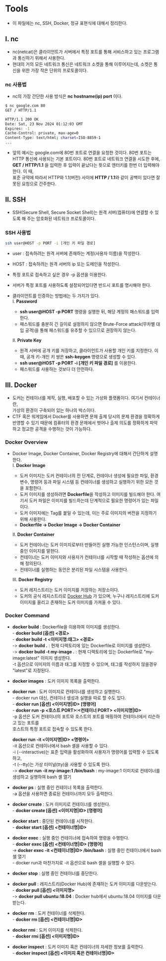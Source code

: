 # **Tools**
- 이 파일에는 nc, SSH, Docker, 정규 표현식에 대해서 정리한다.

## **I. nc**
- nc(netcat)은 클라이언트가 서버에서 특정 포트를 통해 서비스하고 있는 프로그램과
통신하기 위해서 사용한다.
- 현대의 거의 모든 네트워크 통신은 네트워크 소켓을 통해 이루어지는데, 소켓은
통신을 위한 가장 작은 단위의 프로토콜이다.

### **nc 사용법**
- nc의 가장 간단한 사용 방식은 **nc hostname(ip) port** 이다.

```bash
$ nc google.com 80
GET / HTTP/1.1

HTTP/1.1 200 OK
Date: Sat, 23 Nov 2024 01:12:03 GMT
Expires: -1
Cache-Control: private, max-age=0
Content-Type: text/html; charset=ISO-8859-1
...
```

- 앞의 예시는 google.com에 80번 포트로 연결을 요청한 것이다.
80번 포트는 HTTP 통신에 사용되는 기본 포트이다.
80번 포트로 네트워크 연결을 시도한 후에, **GET / HTTP/1.1** 을 입력한
후 입력이 끝났다는 뜻으로 엔터키를 한번 더 입력해야 한다. 이 때,  
표준 규약에 따라서 HTTP와 1.1(버전) 사이에 **HTTP / 1.1**와 같이 공백이 있다면
잘못된 요청으로 간주한다.  

## **II. SSH**
- SSH(Secure Shell, Secure Socket Shell)는 원격 서버(컴퓨터)에 연결할 수 있도록 해 주는
암호화된 네트워크 프로토콜이다.

### **SSH 사용법**

```bash
ssh user@HOST -p PORT -i [개인 키 파일 경로]
```

- user : 접속하려는 원격 서버에 존재하는 계정(사용자 이름)을 작성한다.
- HOST : 접속하려는 원격 서버의 ip 또는 도메인을 작성한다.
- 특정 포트로 접속하고 싶은 경우 -p 옵션을 이용한다.
- 서버가 특정 포트를 사용하도록 설정되어있다면 반드시 포트를 명시해야 한다.  
- 클라이언트를 인증하는 방법에는 두 가지가 있다.  
  I. **Password**
  - **ssh user@HOST -p PORT** 명령을 실행한 뒤, 해당 계정의 패스워드를 입력한다.
  - 패스워드를 충분히 긴 길이로 설정하지 않으면 Brute-Force attack(무차별 대입 공격)을 통해
  패스워드를 유추할 수 있으므로 권장하지 않는다.

  II. **Private Key**
  - 원격 서버에 공개 키를 저장하고, 클라이언트가 사용할 개인 키를 지정한다. 이 때,
  공개 키-개인 키 쌍은 **ssh-keygen** 명령으로 생성할 수 있다.
  - **ssh user@HOST -p PORT -i [개인 키 파일 경로]** 를 이용한다.
  - 패스워드를 사용하는 것보다 더 안전하다.

## **III. Docker**
- 도커는 컨테이너를 제작, 실행, 배포할 수 있는 가상화 플랫폼이다. 여기서 컨테이너란,  
가상의 환경이 구축되어 있는 하나의 박스이다.
- CTF 혹은 워게임에서 Docker를 사용하면 문제 출제 당시의 문제 환경을 정확하게 반영할 수 있기 때문에
컴퓨터의 환경 문제에서 벗어나 출제 의도를 정확하게 파악하고 정교한 공격을 수행하는 것이 가능하다.  

### **Docker Overview**
- Docker Image, Docker Container, Docker Registry에 대해서 간단하게 설명한다.   
  I. **Docker Image**
  - 도커 이미지는 도커 컨테이너의 전 단계로, 컨테이너 생성에 필요한 파일, 환경 변수, 명령어 등과 파일 시스템 등
  컨테이너를 생성하고 실행하기 위한 모든 것을 포함한다.
  - 도커 이미지를 생성하려면 **Dockerfile**을 작성하고 이미지를 빌드해야 한다. 여기서 도커 파일은
  이미지를 빌드하는데 단계적으로 필요한 명령어가 있는 파일이다.
  - 도커 이미지에는 Tag를 붙일 수 있는데, 이는 주로 이미지의 버전을 지정하기 위해 사용한다.
  - **Dockerfile -> Docker Image -> Docker Container**

  II. **Docker Container**
  - 도커 컨테이너는 도커 이미지로부터 만들어진 실행 가능한 인스턴스이며, 실행 중인 이미지를 말한다.
  - 컨테이너는 도커 이미지와 사용자가 컨테이너를 시작할 때 작성하는 옵션에 의해 정의된다.
  - 컨테이너를 실행하는 동안은 분리된 파일 시스템을 사용한다.  

  III. **Docker Registry**
  - 도커 레지스트리는 도커 이미지를 저장하는 저장소이다.
  - 도커의 공식 레지스트리로 [Docker Hub](https://hub.docker.com/) 가 있으며, 누구나 레지스트리에
  도커 이미지를 올리고 존재하는 도커 이미지를 가져올 수 있다.

### **Docker Command**
- **docker build** : Dockerfile을 이용하여 이미지를 생성한다.  
  \- **docker build [옵션] <경로>**  
  \- **docker build -t <이미지명:태그> <경로>**  
  -> **docker build .** : 현재 디렉토리에 있는 Dockerfile로 이미지를 생성한다.  
  -> **docker build -t my-image .** : 현재 디렉토리에 있는 Dockerfile로 "my-image:latest" 이미지 생성한다.   
  \-t 옵션으로 이미지의 이름과 태그를 지정할 수 있으며, 태그를 작성하지 않을경우 "latest"로 지정된다.
 
- **docker images** : 도커 이미지 목록을 출력한다.

- **docker run** : 도커 이미지로 컨테이너를 생성하고 실행한다.  
  \- docker run 대신, 컨테이너 생성과 실행을 따로 할 수도 있다.  
  \- **docker run [옵션] <이미지명|ID> [명령어]**  
  \- **docker run -p <호스트 PORT>:<컨테이너 PORT> <이미지명|ID>**  
  \-p 옵션은 도커 컨테이너의 포트와 호스트의 포트를 매핑하여 컨테이너에서 리슨하고 있는 포트를  
  호스트의 특정 포트로 접속할 수 있도록 한다.

  **docker run -it <이미지명|ID> <명령어>**  
  \-it 옵션으로 컨테이너에서 bash 셸을 사용할 수 있다.  
  \-i (--interactive)는 표준 입력을 활성화하여 사용자가 명령어를 입력할 수 있도록 하고,  
  \-t (--tty)는 가상 터미널(tty)을 사용할 수 있도록 한다.  
  -> **docker run -it my-image:1 /bin/bash** : my-image:1 이미지로 컨테이너를 생성하고 실행하여 bash 셸 열기  

- **docker ps** : 실행 중인 컨테이너 목록을 출력한다.  
  \-a 옵션을 사용하면 종료된 컨테이너까지 모두 출력한다.

- **docker create** : 도커 이미지로 컨테이너를 생성한다.  
  \- **docker create [옵션] <이미지명|ID> [명령어]**

- **docker start** : 중단된 컨테이너를 시작한다.  
  \- **docker start [옵션] <컨테이너명|ID>**

- **docker exec** : 실행 중인 컨테이너에 접속하여 명령을 수행한다.  
  \- **docker exec [옵션] <컨테이너명|ID> [명령어]**   
  -> **docker exec -it <컨테이너명|ID> /bin/bash** : 실행 중인 컨테이너에서 bash 셸 열기  
  \- docker run과 마찬가지로 -it 옵션으로 bash 셸을 실행할 수 있다. 

- **docker stop** : 실행 중인 컨테이너를 중단한다.

- **docker pull** : 레지스트리(Docker Hub)에 존재하는 도커 이미지를 다운받는다.  
  \- **docker pull [옵션] <이미지명>**  
  -> **docker pull ubuntu:18.04** : Docker hub에서 ubuntu:18.04 이미지를 다운받는다.

- **docker rm** : 도커 컨테이너를 삭제한다.  
  \- **docker rm [옵션] <컨테이너명|ID>**

- **docker rmi** : 도커 이미지를 삭제한다.  
  \- **docker rmi [옵션] <이미지명|ID>**

- **docker inspect** : 도커 이미지 혹은 컨테이너의 자세한 정보를 출력한다.  
  \- **docker inspect [옵션] <이미지 혹은 컨테이너명|ID>**



